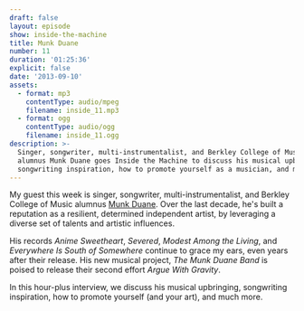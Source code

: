 ```yaml
---
draft: false
layout: episode
show: inside-the-machine
title: Munk Duane
number: 11
duration: '01:25:36'
explicit: false
date: '2013-09-10'
assets:
  - format: mp3
    contentType: audio/mpeg
    filename: inside_11.mp3
  - format: ogg
    contentType: audio/ogg
    filename: inside_11.ogg
description: >-
  Singer, songwriter, multi-instrumentalist, and Berkley College of Music
  alumnus Munk Duane goes Inside the Machine to discuss his musical upbringing,
  songwriting inspiration, how to promote yourself as a musician, and much more.
---
```

My guest this week is singer, songwriter, multi-instrumentalist, and Berkley College of Music alumnus [Munk Duane](http://munkduane.com). Over the last decade, he's built a reputation as a resilient, determined independent artist, by leveraging a diverse set of talents and artistic influences.

His records *Anime Sweetheart*, *Severed*, *Modest Among the Living*, and *Everywhere Is South of Somewhere* continue to grace my ears, even years after their release. His new musical project, *The Munk Duane Band* is poised to release their second effort *Argue With Gravity*.

In this hour-plus interview, we discuss his musical upbringing, songwriting inspiration, how to promote yourself (and your art), and much more.